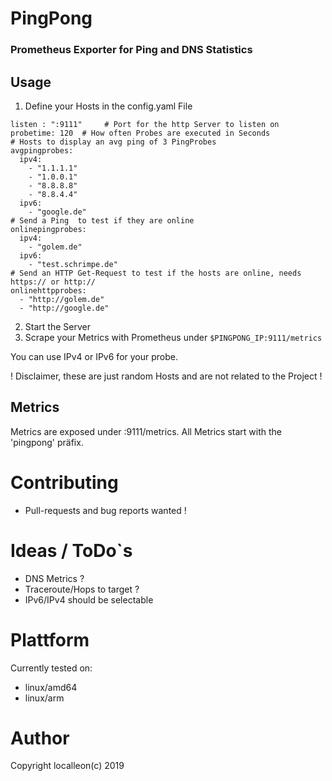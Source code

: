 # PingPong
### Prometheus Exporter for Ping and DNS Statistics

## Usage 
1. Define your Hosts in the config.yaml File
```
listen : ":9111"     # Port for the http Server to listen on 
probetime: 120  # How often Probes are executed in Seconds
# Hosts to display an avg ping of 3 PingProbes
avgpingprobes: 
  ipv4:
    - "1.1.1.1"
    - "1.0.0.1"
    - "8.8.8.8"
    - "8.8.4.4"
  ipv6:
    - "google.de"
# Send a Ping  to test if they are online
onlinepingprobes: 
  ipv4:
    - "golem.de"
  ipv6:
    - "test.schrimpe.de"
# Send an HTTP Get-Request to test if the hosts are online, needs https:// or http://
onlinehttpprobes:
  - "http://golem.de"
  - "http://google.de"
```
2. Start the Server
3. Scrape your Metrics with Prometheus under `$PINGPONG_IP:9111/metrics`

You can use IPv4 or IPv6 for your probe. 

! Disclaimer, these are just random Hosts and are not related to the Project !

## Metrics
Metrics are exposed under :9111/metrics. All Metrics start with the 'pingpong' präfix. 

# Contributing 
- Pull-requests and bug reports wanted !

# Ideas / ToDo`s
- DNS Metrics ?
- Traceroute/Hops to target ? 
- IPv6/IPv4 should be selectable

# Plattform 
Currently tested on:
- linux/amd64
- linux/arm

# Author 
Copyright localleon(c) 2019
